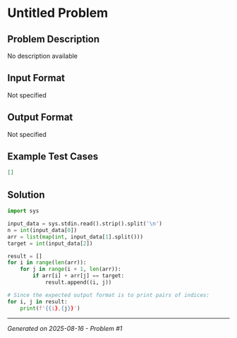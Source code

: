 # Untitled Problem

## Problem Description
No description available

## Input Format
Not specified

## Output Format
Not specified

## Example Test Cases
```json
[]
```

## Solution
```python
import sys

input_data = sys.stdin.read().strip().split('\n')
n = int(input_data[0])
arr = list(map(int, input_data[1].split()))
target = int(input_data[2])

result = []
for i in range(len(arr)):
    for j in range(i + 1, len(arr)):
        if arr[i] + arr[j] == target:
            result.append((i, j))

# Since the expected output format is to print pairs of indices:
for i, j in result:
    print(f'{{i},{j}}')
```

---
*Generated on 2025-08-16 - Problem #1*